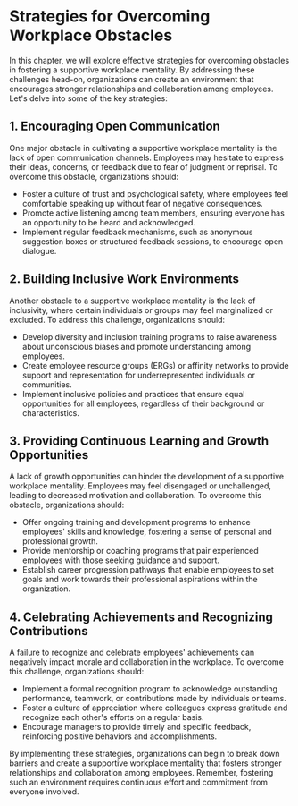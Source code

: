 # Strategies for Overcoming Workplace Obstacles

In this chapter, we will explore effective strategies for overcoming obstacles in fostering a supportive workplace mentality. By addressing these challenges head-on, organizations can create an environment that encourages stronger relationships and collaboration among employees. Let's delve into some of the key strategies:

## 1\. Encouraging Open Communication

One major obstacle in cultivating a supportive workplace mentality is the lack of open communication channels. Employees may hesitate to express their ideas, concerns, or feedback due to fear of judgment or reprisal. To overcome this obstacle, organizations should:

- Foster a culture of trust and psychological safety, where employees feel comfortable speaking up without fear of negative consequences.
- Promote active listening among team members, ensuring everyone has an opportunity to be heard and acknowledged.
- Implement regular feedback mechanisms, such as anonymous suggestion boxes or structured feedback sessions, to encourage open dialogue.

## 2\. Building Inclusive Work Environments

Another obstacle to a supportive workplace mentality is the lack of inclusivity, where certain individuals or groups may feel marginalized or excluded. To address this challenge, organizations should:

- Develop diversity and inclusion training programs to raise awareness about unconscious biases and promote understanding among employees.
- Create employee resource groups (ERGs) or affinity networks to provide support and representation for underrepresented individuals or communities.
- Implement inclusive policies and practices that ensure equal opportunities for all employees, regardless of their background or characteristics.

## 3\. Providing Continuous Learning and Growth Opportunities

A lack of growth opportunities can hinder the development of a supportive workplace mentality. Employees may feel disengaged or unchallenged, leading to decreased motivation and collaboration. To overcome this obstacle, organizations should:

- Offer ongoing training and development programs to enhance employees' skills and knowledge, fostering a sense of personal and professional growth.
- Provide mentorship or coaching programs that pair experienced employees with those seeking guidance and support.
- Establish career progression pathways that enable employees to set goals and work towards their professional aspirations within the organization.

## 4\. Celebrating Achievements and Recognizing Contributions

A failure to recognize and celebrate employees' achievements can negatively impact morale and collaboration in the workplace. To overcome this challenge, organizations should:

- Implement a formal recognition program to acknowledge outstanding performance, teamwork, or contributions made by individuals or teams.
- Foster a culture of appreciation where colleagues express gratitude and recognize each other's efforts on a regular basis.
- Encourage managers to provide timely and specific feedback, reinforcing positive behaviors and accomplishments.

By implementing these strategies, organizations can begin to break down barriers and create a supportive workplace mentality that fosters stronger relationships and collaboration among employees. Remember, fostering such an environment requires continuous effort and commitment from everyone involved.
